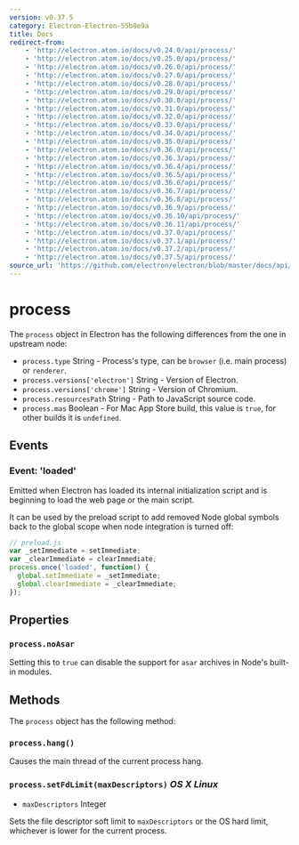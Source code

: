 ```yaml
---
version: v0.37.5
category: Electron-Electron-55b8e9a
title: Docs
redirect-from:
    - 'http://electron.atom.io/docs/v0.24.0/api/process/'
    - 'http://electron.atom.io/docs/v0.25.0/api/process/'
    - 'http://electron.atom.io/docs/v0.26.0/api/process/'
    - 'http://electron.atom.io/docs/v0.27.0/api/process/'
    - 'http://electron.atom.io/docs/v0.28.0/api/process/'
    - 'http://electron.atom.io/docs/v0.29.0/api/process/'
    - 'http://electron.atom.io/docs/v0.30.0/api/process/'
    - 'http://electron.atom.io/docs/v0.31.0/api/process/'
    - 'http://electron.atom.io/docs/v0.32.0/api/process/'
    - 'http://electron.atom.io/docs/v0.33.0/api/process/'
    - 'http://electron.atom.io/docs/v0.34.0/api/process/'
    - 'http://electron.atom.io/docs/v0.35.0/api/process/'
    - 'http://electron.atom.io/docs/v0.36.0/api/process/'
    - 'http://electron.atom.io/docs/v0.36.3/api/process/'
    - 'http://electron.atom.io/docs/v0.36.4/api/process/'
    - 'http://electron.atom.io/docs/v0.36.5/api/process/'
    - 'http://electron.atom.io/docs/v0.36.6/api/process/'
    - 'http://electron.atom.io/docs/v0.36.7/api/process/'
    - 'http://electron.atom.io/docs/v0.36.8/api/process/'
    - 'http://electron.atom.io/docs/v0.36.9/api/process/'
    - 'http://electron.atom.io/docs/v0.36.10/api/process/'
    - 'http://electron.atom.io/docs/v0.36.11/api/process/'
    - 'http://electron.atom.io/docs/v0.37.0/api/process/'
    - 'http://electron.atom.io/docs/v0.37.1/api/process/'
    - 'http://electron.atom.io/docs/v0.37.2/api/process/'
    - 'http://electron.atom.io/docs/v0.37.5/api/process/'
source_url: 'https://github.com/electron/electron/blob/master/docs/api/process.md'
---
```


# process

The `process` object in Electron has the following differences from the one in
upstream node:

* `process.type` String - Process's type, can be `browser` (i.e. main process)
  or `renderer`.
* `process.versions['electron']` String - Version of Electron.
* `process.versions['chrome']` String - Version of Chromium.
* `process.resourcesPath` String - Path to JavaScript source code.
* `process.mas` Boolean - For Mac App Store build, this value is `true`, for
  other builds it is `undefined`.

## Events

### Event: 'loaded'

Emitted when Electron has loaded its internal initialization script and is
beginning to load the web page or the main script.

It can be used by the preload script to add removed Node global symbols back to
the global scope when node integration is turned off:

```js
// preload.js
var _setImmediate = setImmediate;
var _clearImmediate = clearImmediate;
process.once('loaded', function() {
  global.setImmediate = _setImmediate;
  global.clearImmediate = _clearImmediate;
});
```

## Properties

### `process.noAsar`

Setting this to `true` can disable the support for `asar` archives in Node's
built-in modules.

## Methods

The `process` object has the following method:

### `process.hang()`

Causes the main thread of the current process hang.

### `process.setFdLimit(maxDescriptors)` _OS X_ _Linux_

* `maxDescriptors` Integer

Sets the file descriptor soft limit to `maxDescriptors` or the OS hard
limit, whichever is lower for the current process.
